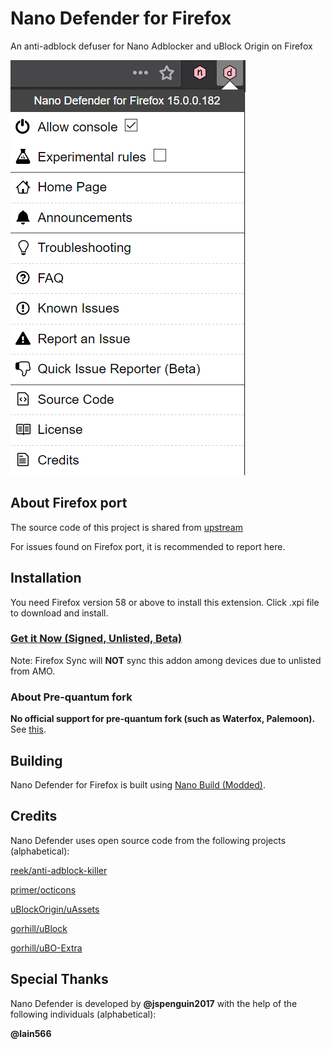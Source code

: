 # Nano Defender for Firefox

An anti-adblock defuser for Nano Adblocker and uBlock Origin on Firefox

![Popup Panel Screenshot](https://raw.githubusercontent.com/LiCybora/NanoDefenderFirefox/master/screenshot.png)

## About Firefox port

The source code of this project is shared from [upstream](https://github.com/jspenguin2017/uBlockProtector)

For issues found on Firefox port, it is recommended to report here.

## Installation

You need Firefox version 58 or above to install this extension. Click .xpi file
to download and install.

### [Get it Now (Signed, Unlisted, Beta)](https://github.com/LiCybora/NanoDefenderFirefox/releases/)

Note: Firefox Sync will **NOT** sync this addon among devices due to unlisted 
from AMO.

### About Pre-quantum fork

**No official support for pre-quantum fork (such as Waterfox, Palemoon).** See 
[this](https://github.com/LiCybora/NanoDefenderFirefox/issues/30#issuecomment-405822737).

## Building

Nano Defender for Firefox is built using
[Nano Build (Modded)](https://github.com/LiCybora/NanoBuild).

## Credits

Nano Defender uses open source code from the following projects (alphabetical):

[reek/anti-adblock-killer](https://github.com/reek/anti-adblock-killer)

[primer/octicons](https://github.com/primer/octicons/)

[uBlockOrigin/uAssets](https://github.com/uBlockOrigin/uAssets)

[gorhill/uBlock](https://github.com/gorhill/uBlock)

[gorhill/uBO-Extra](https://github.com/gorhill/uBO-Extra)

## Special Thanks

Nano Defender is developed by **@jspenguin2017** with the help of the following
individuals (alphabetical):

**@lain566**
